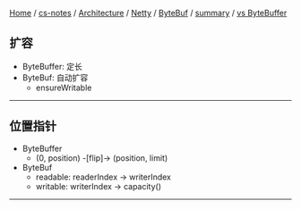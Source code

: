 [Home](https://mengxianbin.github.io) /
[cs-notes](https://mengxianbin.github.io/cs-notes/site) /
[Architecture](https://mengxianbin.github.io/cs-notes/site/Architecture) /
[Netty](https://mengxianbin.github.io/cs-notes/site/Architecture/Netty) /
[ByteBuf](https://mengxianbin.github.io/cs-notes/site/Architecture/Netty/ByteBuf) /
[summary](https://mengxianbin.github.io/cs-notes/site/Architecture/Netty/ByteBuf/summary) /
[vs ByteBuffer](https://mengxianbin.github.io/cs-notes/site/Architecture/Netty/ByteBuf/summary/vs%20ByteBuffer)

## 扩容

* ByteBuffer: 定长
* ByteBuf: 自动扩容
    * ensureWritable

---

## 位置指针

* ByteBuffer
    * (0, position) -[flip]-> (position, limit)
* ByteBuf
    * readable: readerIndex -> writerIndex
    * writable: writerIndex -> capacity()

---
